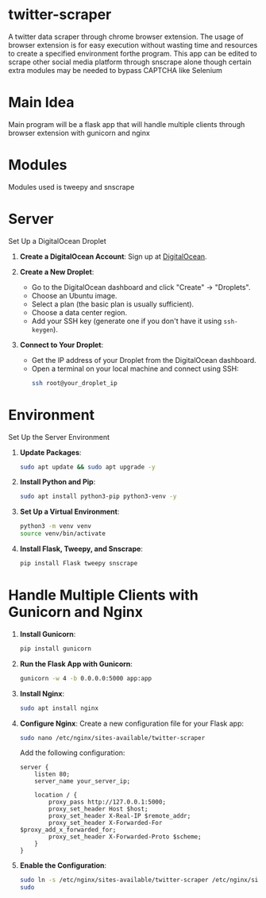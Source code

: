 # twitter-scraper
A twitter data scraper through chrome browser extension. The usage of browser extension is for easy execution without wasting time and resources to create a specified
environment forthe program. This app can be edited to scrape other social media platform through snscrape alone though certain extra modules may be needed to bypass CAPTCHA like Selenium

# Main Idea
Main program will be a flask app that will handle multiple clients through browser extension with gunicorn and nginx

# Modules
Modules used is tweepy and snscrape

# Server
Set Up a DigitalOcean Droplet

1. **Create a DigitalOcean Account**: Sign up at [DigitalOcean](https://www.digitalocean.com/).

2. **Create a New Droplet**:
   - Go to the DigitalOcean dashboard and click "Create" -> "Droplets".
   - Choose an Ubuntu image.
   - Select a plan (the basic plan is usually sufficient).
   - Choose a data center region.
   - Add your SSH key (generate one if you don't have it using `ssh-keygen`).

3. **Connect to Your Droplet**:
   - Get the IP address of your Droplet from the DigitalOcean dashboard.
   - Open a terminal on your local machine and connect using SSH:
     ```bash
     ssh root@your_droplet_ip

# Environment 
Set Up the Server Environment

1. **Update Packages**:
   ```bash
   sudo apt update && sudo apt upgrade -y
   ```

2. **Install Python and Pip**:
   ```bash
   sudo apt install python3-pip python3-venv -y
   ```

3. **Set Up a Virtual Environment**:
   ```bash
   python3 -m venv venv
   source venv/bin/activate
   ```

4. **Install Flask, Tweepy, and Snscrape**:
   ```bash
   pip install Flask tweepy snscrape

# Handle Multiple Clients with Gunicorn and Nginx

1. **Install Gunicorn**:
   ```bash
   pip install gunicorn
   ```

2. **Run the Flask App with Gunicorn**:
   ```bash
   gunicorn -w 4 -b 0.0.0.0:5000 app:app
   ```

3. **Install Nginx**:
   ```bash
   sudo apt install nginx
   ```

4. **Configure Nginx**:
   Create a new configuration file for your Flask app:
   ```bash
   sudo nano /etc/nginx/sites-available/twitter-scraper
   ```

   Add the following configuration:
   ```nginx
   server {
       listen 80;
       server_name your_server_ip;

       location / {
           proxy_pass http://127.0.0.1:5000;
           proxy_set_header Host $host;
           proxy_set_header X-Real-IP $remote_addr;
           proxy_set_header X-Forwarded-For $proxy_add_x_forwarded_for;
           proxy_set_header X-Forwarded-Proto $scheme;
       }
   }
   ```

5. **Enable the Configuration**:
   ```bash
   sudo ln -s /etc/nginx/sites-available/twitter-scraper /etc/nginx/sites-enabled
   sudo



